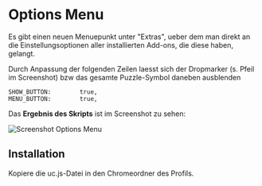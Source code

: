 # Options Menu
Es gibt einen neuen Menuepunkt unter "Extras", ueber dem man direkt an die Einstellungsoptionen aller installierten 
Add-ons, die diese haben, gelangt.

Durch Anpassung der folgenden Zeilen laesst sich der Dropmarker (s. Pfeil im Screenshot) bzw das gesamte Puzzle-Symbol daneben ausblenden

    SHOW_BUTTON:		true,
    MENU_BUTTON:		true,

Das **Ergebnis des Skripts** ist im Screenshot zu sehen:

![Screenshot Options Menu](https://github.com/ardiman/userChrome.js/raw/master/optionsmenu/scr_optmen.png)


## Installation
Kopiere die uc.js-Datei in den Chromeordner des Profils.